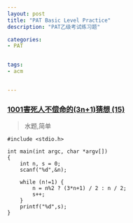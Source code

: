 ```yaml
---
layout: post
title: "PAT Basic Level Practice"
description: "PAT乙级考试练习题"

categories:
- PAT


tags:
- acm 


---
```


### [1001害死人不偿命的(3n+1)猜想 (15)][1001]

> 
> 水题,简单
> 

```
#include <stdio.h>

int main(int argc, char *argv[]) 
{
    int n, s = 0;
    scanf("%d",&n);

    while (n!=1) {
        n = n%2 ? (3*n+1) / 2 : n / 2;
        s++;
    }
    printf("%d",s);
}
```

[1001]:http://www.patest.cn/contests/pat-b-practise/1001
